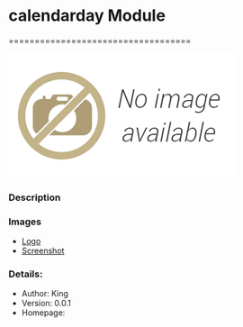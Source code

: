 # calendarday Module
===================================

![calendarday-popover](images/popover.png)

### Description




### Images
- [Logo](images/logo.png)
- [Screenshot](images/screenshot01.png)


### Details:

- Author: King
- Version: 0.0.1
- Homepage: 
